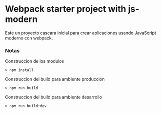 # Webpack starter project with js-modern

Este un proyecto cascara inicial para crear aplicaciones 
usando JavaScript moderno con webpack.

### Notas
Construccion de los modulos
 ```
 > npm install
 ```
Construccion del build para ambiente produccion
 ```
 > npm run build
  ```
Construccion del build para ambiente desarrollo
 ```
 > npm run build:dev
  ```
